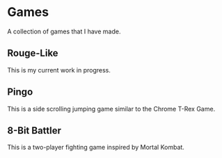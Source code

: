 # Games
A collection of games that I have made.

## Rouge-Like
This is my current work in progress.

## Pingo
This is a side scrolling jumping game similar to the Chrome T-Rex Game.

## 8-Bit Battler
This is a two-player fighting game inspired by Mortal Kombat.

